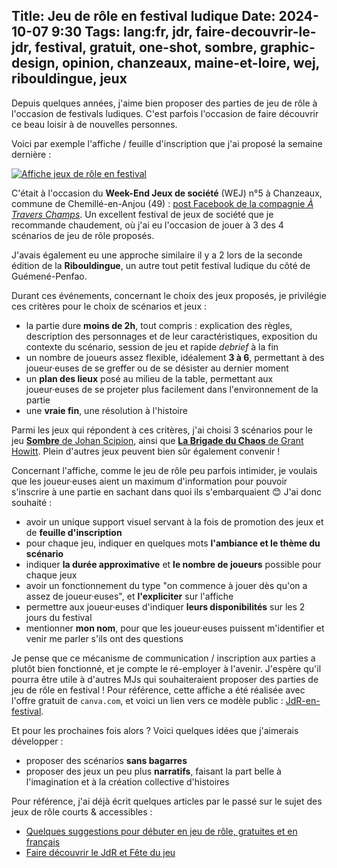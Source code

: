 Title: Jeu de rôle en festival ludique
Date: 2024-10-07 9:30
Tags: lang:fr, jdr, faire-decouvrir-le-jdr, festival, gratuit, one-shot, sombre, graphic-design, opinion, chanzeaux, maine-et-loire, wej, ribouldingue, jeux
---
Depuis quelques années, j'aime bien proposer des parties de jeu de rôle à l'occasion de festivals ludiques. C'est parfois l'occasion de faire découvrir ce beau loisir à de nouvelles personnes.

Voici par exemple l'affiche / feuille d'inscription que j'ai proposé la semaine dernière :

[![Affiche jeux de rôle en festival](images/2024/10/JdR-en-festival.jpg)](images/2024/10/JdR-en-festival.jpg)

C'était à l'occasion du **Week-End Jeux de société** (WEJ) n°5 à Chanzeaux, commune de Chemillé-en-Anjou (49) :
[post Facebook de la compagnie _À Travers Champs_](https://www.facebook.com/CieATraversChamps/posts/pfbid02b9RAC9q1xdKQU78maiG23FKhSTiZwBynFejmvTvb5NZQsHuXiZ9DGKuUfUynhuGKl).
Un excellent festival de jeux de société que je recommande chaudement,
où j'ai eu l'occasion de jouer à 3 des 4 scénarios de jeu de rôle proposés.

J'avais également eu une approche similaire il y a 2 lors de la seconde édition de la  **Ribouldingue**, un autre tout petit festival ludique du côté de Guémené-Penfao.

Durant ces événements, concernant le choix des jeux proposés, je privilégie ces critères pour le choix de scénarios et jeux :

* la partie dure **moins de 2h**, tout compris : explication des règles, description des personnages et de leur caractéristiques, exposition du contexte du scénario, session de jeu et rapide _debrief_ à la fin
* un nombre de joueurs assez flexible, idéalement **3 à 6**, permettant à des joueur·euses de se greffer ou de se désister au dernier moment
* un **plan des lieux** posé au milieu de la table, permettant aux joueur·euses de se projeter plus facilement dans l'environnement de la partie
* une **vraie fin**, une résolution à l'histoire

Parmi les jeux qui répondent à ces critères, j'ai choisi 3 scénarios pour le jeu [**Sombre** de Johan Scipion](tag/sombre.html), ainsi que [**La Brigade du Chaos** de Grant Howitt](la-brigade-du-chaos.html).
Plein d'autres jeux peuvent bien sûr également convenir !

Concernant l'affiche, comme le jeu de rôle peu parfois intimider, je voulais que les joueur·euses aient un maximum d'information pour pouvoir s'inscrire à une partie en sachant dans quoi ils s'embarquaient 😊 J'ai donc souhaité :

* avoir un unique support visuel servant à la fois de promotion des jeux et de **feuille d'inscription**
* pour chaque jeu, indiquer en quelques mots **l'ambiance et le thème du scénario**
* indiquer **la durée approximative** et **le nombre de joueurs** possible pour chaque jeux
* avoir un fonctionnement du type "on commence à jouer dès qu'on a assez de joueur·euses", et **l'expliciter** sur l'affiche
* permettre aux joueur·euses d'indiquer **leurs disponibilités** sur les 2 jours du festival
* mentionner **mon nom**, pour que les joueur·euses puissent m'identifier et venir me parler s'ils ont des questions

Je pense que ce mécanisme de communication / inscription aux parties a plutôt bien fonctionné,
et je compte le ré-employer à l'avenir.
J'espère qu'il pourra être utile à d'autres MJs qui souhaiteraient proposer des parties de jeu de rôle en festival !
Pour référence, cette affiche a été réalisée avec l'offre gratuit de `canva.com`,
et voici un lien vers ce modèle public : [JdR-en-festival](https://www.canva.com/design/DAGR1bCSVRE/519PtlS3Clm2ju6HYrmPzA/view).

Et pour les prochaines fois alors ?
Voici quelques idées que j'aimerais développer :

* proposer des scénarios **sans bagarres**
* proposer des jeux un peu plus **narratifs**, faisant la part belle à l'imagination et à la création collective d'histoires

Pour référence, j'ai déjà écrit quelques articles par le passé sur le sujet des jeux de rôle courts & accessibles :

* [Quelques suggestions pour débuter en jeu de rôle, gratuites et en français](quelques-suggestions-pour-debuter-en-jdr-gratuites-et-en-francais.html)
* [Faire découvrir le JdR et Fête du jeu](faire-decouvrir-le-jdr-et-fete-du-jeu.html)
